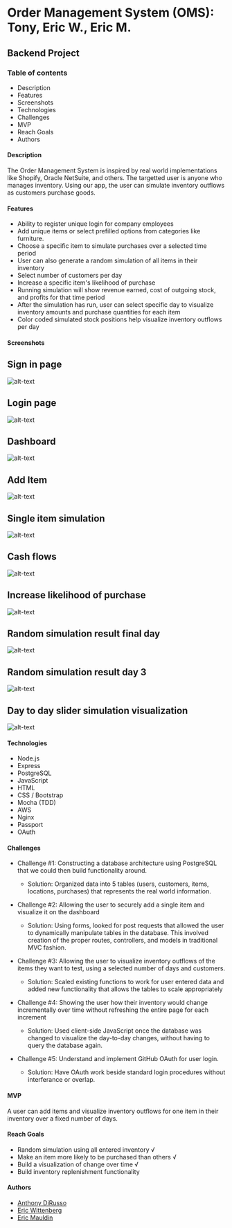 # Order Management System (OMS): Tony, Eric W., Eric M.

## Backend Project

### Table of contents
* Description
* Features
* Screenshots
* Technologies
* Challenges
* MVP
* Reach Goals
* Authors

#### Description
The Order Management System is inspired by real world implementations like Shopify, Oracle NetSuite, and others. The targetted user is anyone who manages inventory. Using our app, the user can simulate inventory outflows as customers purchase goods.

#### Features
* Ability to register unique login for company employees
* Add unique items or select prefilled options from categories like furniture.
* Choose a specific item to simulate purchases over a selected time period
* User can also generate a random simulation of all items in their inventory
* Select number of customers per day
* Increase a specific item's likelihood of purchase
* Running simulation will show revenue earned, cost of outgoing stock, and profits for that time period
* After the simulation has run, user can select specific day to visualize inventory amounts and purchase quantities for each item
* Color coded simulated stock positions help visualize inventory outflows per day

#### Screenshots

## Sign in page
![alt-text](https://raw.githubusercontent.com/A-DiRusso/oms-project-app/master/images/signup-page.png)

## Login page
![alt-text](https://raw.githubusercontent.com/A-DiRusso/oms-project-app/master/images/login-page.png)

## Dashboard
![alt-text](https://raw.githubusercontent.com/A-DiRusso/oms-project-app/master/images/preset-table.png)

## Add Item
![alt-text](https://raw.githubusercontent.com/A-DiRusso/oms-project-app/master/images/single-item-popup.png)

## Single item simulation
![alt-text](https://raw.githubusercontent.com/A-DiRusso/oms-project-app/master/images/one-item-sim.png)

## Cash flows
![alt-text](https://raw.githubusercontent.com/A-DiRusso/oms-project-app/master/images/cash-flow-visual.png)

## Increase likelihood of purchase
![alt-text](https://raw.githubusercontent.com/A-DiRusso/oms-project-app/master/images/increase-likelihood.png)

## Random simulation result final day
![alt-text](https://raw.githubusercontent.com/A-DiRusso/oms-project-app/master/images/random-item-sim.png)

## Random simulation result day 3
![alt-text](https://raw.githubusercontent.com/A-DiRusso/oms-project-app/master/images/day-3-random-sim.png)

## Day to day slider simulation visualization
![alt-text](https://gfycat.com/IllinformedPoshHarpyeagle)


#### Technologies
- Node.js
- Express
- PostgreSQL
- JavaScript
- HTML
- CSS / Bootstrap
- Mocha (TDD)
- AWS
- Nginx
- Passport
- OAuth

#### Challenges
- Challenge #1: Constructing a database architecture using PostgreSQL that we could then build functionality around.
  - Solution: Organized data into 5 tables (users, customers, items, locations, purchases) that represents the real world information.
  
- Challenge #2: Allowing the user to securely add a single item and visualize it on the dashboard
  - Solution: Using forms, looked for post requests that allowed the user to dynamically manipulate tables in the database. This involved creation of the proper routes, controllers, and models in traditional MVC fashion.
  
- Challenge #3: Allowing the user to visualize inventory outflows of the items they want to test, using a selected number of days and customers.
  - Solution: Scaled existing functions to work for user entered data and added new functionality that allows the tables to scale appropriately

- Challenge #4: Showing the user how their inventory would change incrementally over time without refreshing the entire page for each increment
  - Solution: Used client-side JavaScript once the database was changed to visualize the day-to-day changes, without having to query the database again.

- Challenge #5: Understand and implement GitHub OAuth for user login. 
  - Solution: Have OAuth work beside standard login procedures without interferance or overlap.
  

#### MVP
A user can add items and visualize inventory outflows for one item in their inventory over a fixed number of days.

#### Reach Goals
- Random simulation using all entered inventory √
- Make an item more likely to be purchased than others √
- Build a visualization of change over time √
- Build inventory replenishment functionality 

#### Authors
- [Anthony DiRusso](https://github.com/A-DiRusso)
- [Eric Wittenberg](https://github.com/ebwittenberg)
- [Eric Mauldin](https://github.com/emauldin84)
  
